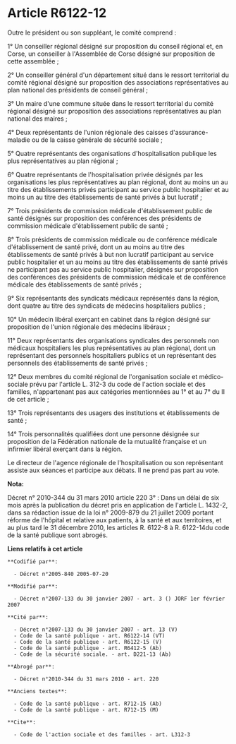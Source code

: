 # Article R6122-12

Outre le président ou son suppléant, le comité comprend :

1° Un conseiller régional désigné sur proposition du conseil régional et, en Corse, un conseiller à l'Assemblée de Corse
désigné sur proposition de cette assemblée ;

2° Un conseiller général d'un département situé dans le ressort territorial du comité régional désigné sur proposition des
associations représentatives au plan national des présidents de conseil général ;

3° Un maire d'une commune située dans le ressort territorial du comité régional désigné sur proposition des associations
représentatives au plan national des maires ;

4° Deux représentants de l'union régionale des caisses d'assurance-maladie ou de la caisse générale de sécurité sociale ;

5° Quatre représentants des organisations d'hospitalisation publique les plus représentatives au plan régional ;

6° Quatre représentants de l'hospitalisation privée désignés par les organisations les plus représentatives au plan régional,
dont au moins un au titre des établissements privés participant au service public hospitalier et au moins un au titre des
établissements de santé privés à but lucratif ;

7° Trois présidents de commission médicale d'établissement public de santé désignés sur proposition des conférences des
présidents de commission médicale d'établissement public de santé ;

8° Trois présidents de commission médicale ou de conférence médicale d'établissement de santé privé, dont un au moins au
titre des établissements de santé privés à but non lucratif participant au service public hospitalier et un au moins au titre
des établissements de santé privés ne participant pas au service public hospitalier, désignés sur proposition des conférences
des présidents de commission médicale et de conférence médicale des établissements de santé privés ;

9° Six représentants des syndicats médicaux représentés dans la région, dont quatre au titre des syndicats de médecins
hospitaliers publics ;

10° Un médecin libéral exerçant en cabinet dans la région désigné sur proposition de l'union régionale des médecins
libéraux ;

11° Deux représentants des organisations syndicales des personnels non médicaux hospitaliers les plus représentatives au plan
régional, dont un représentant des personnels hospitaliers publics et un représentant des personnels des établissements de
santé privés ;

12° Deux membres du comité régional de l'organisation sociale et médico-sociale prévu par l'article L. 312-3 du code de
l'action sociale et des familles, n'appartenant pas aux catégories mentionnées au 1° et au 7° du II de cet article ;

13° Trois représentants des usagers des institutions et établissements de santé ;

14° Trois personnalités qualifiées dont une personne désignée sur proposition de la Fédération nationale de la mutualité
française et un infirmier libéral exerçant dans la région.

Le directeur de l'agence régionale de l'hospitalisation ou son représentant assiste aux séances et participe aux débats. Il
ne prend pas part au vote.

**Nota:**

Décret n° 2010-344 du 31 mars 2010 article 220 3° : Dans un délai de six mois après la publication du décret pris en
application de l'article L. 1432-2, dans sa rédaction issue de la loi n° 2009-879 du 21 juillet 2009 portant réforme de
l'hôpital et relative aux patients, à la santé et aux territoires, et au plus tard le 31 décembre 2010, les articles R.
6122-8 à R. 6122-14du code de la santé publique sont abrogés.

**Liens relatifs à cet article**

	**Codifié par**:

	  - Décret n°2005-840 2005-07-20

	**Modifié par**:

	  - Décret n°2007-133 du 30 janvier 2007 - art. 3 () JORF 1er février 2007

	**Cité par**:

	  - Décret n°2007-133 du 30 janvier 2007 - art. 13 (V)
	  - Code de la santé publique - art. R6122-14 (VT)
	  - Code de la santé publique - art. R6122-15 (V)
	  - Code de la santé publique - art. R6412-5 (Ab)
	  - Code de la sécurité sociale. - art. D221-13 (Ab)

	**Abrogé par**:

	  - Décret n°2010-344 du 31 mars 2010 - art. 220

	**Anciens textes**:

	  - Code de la santé publique - art. R712-15 (Ab)
	  - Code de la santé publique - art. R712-15 (M)

	**Cite**:

	  - Code de l'action sociale et des familles - art. L312-3
